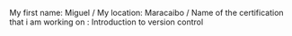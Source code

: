 My first name: Miguel / My location: Maracaibo / Name of the certification that i am working on : Introduction to version control
